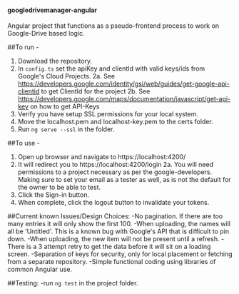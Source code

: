 #### googledrivemanager-angular
Angular project that functions as a pseudo-frontend process to work on Google-Drive based logic.

##To run - 
1. Download the repository.
2. In `config.ts` set the apiKey and clientId with valid keys/ids from Google's Cloud Projects.
2a. See https://developers.google.com/identity/gsi/web/guides/get-google-api-clientid to get ClientId for the project
2b. See https://developers.google.com/maps/documentation/javascript/get-api-key on how to get API-Keys
3.  Verify you have setup SSL permissions for your local system.
4.  Move the localhost.pem and localhost-key.pem to the certs folder.
5.  Run `ng serve --ssl` in the folder.

##To use -
1.  Open up browser and navigate to https://localhost:4200/
2.  It will redirect you to https://localhost:4200/login
2a. You will need permissions to a project necessary as per the google-developers.  Making sure to set your email as a tester as well, as is not the default for the owner to be able to test.
3.  Click the Sign-in button.
4.  When complete, click the logout button to invalidate your tokens.


##Current known Issues/Design Choices:
-No pagination.  If there are too many entries it will only show the first 100.
-When uploading, the names will all be 'Untitled'.  This is a known bug with Google's API that is difficult to pin down.
-When uploading, the new item will not be present until a refresh.
-There is a 3 attempt retry to get the data before it will sit on a loading screen.
-Separation of keys for security, only for local placement or fetching from a separate repository.
-Simple functional coding using libraries of common Angular use.

##Testing:
-run `ng test` in the project folder.
